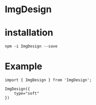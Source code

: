 # ImgDesign

# installation

`npm -i ImgDesign --save`

# Example

```
import { ImgDesign } from 'ImgDesign';

ImgDesign({
    type="soft"
})

```